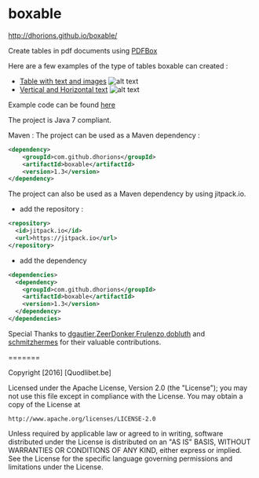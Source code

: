 boxable
=======
http://dhorions.github.io/boxable/

Create tables in pdf documents using [PDFBox](http://pdfbox.apache.org)

Here are a few examples of the type of tables boxable can created :

* [Table with text and images](https://s3.amazonaws.com/misc.quodlibet.be/Boxable/BoxableSample1.pdf)
![alt text](https://s3.amazonaws.com/misc.quodlibet.be/Boxable/sample1_preview.png)
* [Vertical and Horizontal text](https://s3.amazonaws.com/misc.quodlibet.be/Boxable/BoxableSample3.pdf)
![alt text](https://s3.amazonaws.com/misc.quodlibet.be/Boxable/sample3_preview.png)


Example code can be found [here](https://github.com/dhorions/boxable/blob/master/src/test/java/be/quodlibet/boxable/TableTest.java)

The project is Java 7 compliant.

Maven : 
The project can be used as a Maven dependency : 
```xml
<dependency>
    <groupId>com.github.dhorions</groupId>
    <artifactId>boxable</artifactId>
    <version>1.3</version>
</dependency>
```


The project can also be used as a Maven dependency by using jitpack.io.
* add the repository : 
```xml
<repository>
  <id>jitpack.io</id>
  <url>https://jitpack.io</url>
</repository>
```
* add the dependency
```xml
<dependencies>
  <dependency>
    <groupId>com.github.dhorions</groupId>
    <artifactId>boxable</artifactId>
    <version>1.3</version>
  </dependency>
</dependencies>
```

Special Thanks to [dgautier](https://github.com/dgautier),[ZeerDonker](https://github.com/ZeerDonker),[Frulenzo](https://github.com/Frulenzo),[dobluth](https://github.com/dobluth) and [schmitzhermes](https://github.com/schmitzhermes) for their valuable contributions.

=======

Copyright [2016] [Quodlibet.be]

Licensed under the Apache License, Version 2.0 (the "License");
you may not use this file except in compliance with the License.
You may obtain a copy of the License at

    http://www.apache.org/licenses/LICENSE-2.0

Unless required by applicable law or agreed to in writing, software
distributed under the License is distributed on an "AS IS" BASIS,
WITHOUT WARRANTIES OR CONDITIONS OF ANY KIND, either express or implied.
See the License for the specific language governing permissions and
limitations under the License.
